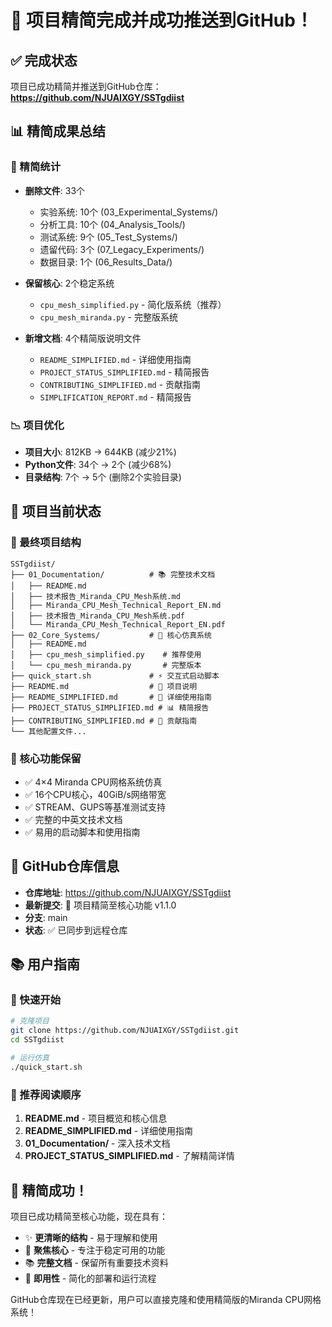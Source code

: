 # 🎉 项目精简完成并成功推送到GitHub！

## ✅ 完成状态

项目已成功精简并推送到GitHub仓库：**https://github.com/NJUAIXGY/SSTgdiist**

## 📊 精简成果总结

### 🎯 精简统计
- **删除文件**: 33个
  - 实验系统: 10个 (03_Experimental_Systems/)
  - 分析工具: 10个 (04_Analysis_Tools/)
  - 测试系统: 9个 (05_Test_Systems/)
  - 遗留代码: 3个 (07_Legacy_Experiments/)
  - 数据目录: 1个 (06_Results_Data/)

- **保留核心**: 2个稳定系统
  - `cpu_mesh_simplified.py` - 简化版系统（推荐）
  - `cpu_mesh_miranda.py` - 完整版系统

- **新增文档**: 4个精简版说明文件
  - `README_SIMPLIFIED.md` - 详细使用指南
  - `PROJECT_STATUS_SIMPLIFIED.md` - 精简报告
  - `CONTRIBUTING_SIMPLIFIED.md` - 贡献指南
  - `SIMPLIFICATION_REPORT.md` - 精简报告

### 📉 项目优化
- **项目大小**: 812KB → 644KB (减少21%)
- **Python文件**: 34个 → 2个 (减少68%)
- **目录结构**: 7个 → 5个 (删除2个实验目录)

## 🚀 项目当前状态

### 📁 最终项目结构
```
SSTgdiist/
├── 01_Documentation/          # 📚 完整技术文档
│   ├── README.md
│   ├── 技术报告_Miranda_CPU_Mesh系统.md
│   ├── Miranda_CPU_Mesh_Technical_Report_EN.md
│   ├── 技术报告_Miranda_CPU_Mesh系统.pdf
│   └── Miranda_CPU_Mesh_Technical_Report_EN.pdf
├── 02_Core_Systems/           # 🚀 核心仿真系统
│   ├── README.md
│   ├── cpu_mesh_simplified.py    # 推荐使用
│   └── cpu_mesh_miranda.py       # 完整版本
├── quick_start.sh             # ⚡ 交互式启动脚本
├── README.md                  # 📄 项目说明
├── README_SIMPLIFIED.md       # 📖 详细使用指南
├── PROJECT_STATUS_SIMPLIFIED.md # 📊 精简报告
├── CONTRIBUTING_SIMPLIFIED.md # 🤝 贡献指南
└── 其他配置文件...
```

### 🎯 核心功能保留
- ✅ 4×4 Miranda CPU网格系统仿真
- ✅ 16个CPU核心，40GiB/s网络带宽
- ✅ STREAM、GUPS等基准测试支持
- ✅ 完整的中英文技术文档
- ✅ 易用的启动脚本和使用指南

## 🔗 GitHub仓库信息

- **仓库地址**: https://github.com/NJUAIXGY/SSTgdiist
- **最新提交**: 🎯 项目精简至核心功能 v1.1.0
- **分支**: main
- **状态**: ✅ 已同步到远程仓库

## 📚 用户指南

### 🚀 快速开始
```bash
# 克隆项目
git clone https://github.com/NJUAIXGY/SSTgdiist.git
cd SSTgdiist

# 运行仿真
./quick_start.sh
```

### 📖 推荐阅读顺序
1. **README.md** - 项目概览和核心信息
2. **README_SIMPLIFIED.md** - 详细使用指南
3. **01_Documentation/** - 深入技术文档
4. **PROJECT_STATUS_SIMPLIFIED.md** - 了解精简详情

## 🎊 精简成功！

项目已成功精简至核心功能，现在具有：
- ✨ **更清晰的结构** - 易于理解和使用
- 🚀 **聚焦核心** - 专注于稳定可用的功能
- 📚 **完整文档** - 保留所有重要技术资料
- 🔧 **即用性** - 简化的部署和运行流程

GitHub仓库现在已经更新，用户可以直接克隆和使用精简版的Miranda CPU网格系统！
